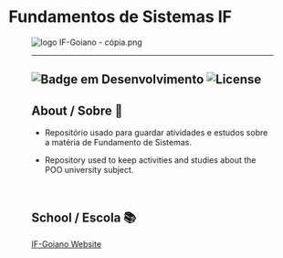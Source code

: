 # Fundamentos de Sistemas IF
 <figure>

  <img src="logo IF-Goiano - cópia.png" alt="logo IF-Goiano - cópia.png">
 
 -----------
![Badge em Desenvolvimento](http://img.shields.io/static/v1?label=STATUS&message=EM%20DESENVOLVIMENTO&color=GREEN&style=for-the-badge) 
![License](https://img.shields.io/bower/l/Mi?style=for-the-badge)
-------------
## About / Sobre 📌

- Repositório usado para guardar atividades e estudos sobre a matéria de Fundamento de Sistemas.

 - Repository used to keep activities and studies about the POO university subject.
<br>

## School / Escola 📚

[IF-Goiano Website](https://ifgoiano.edu.br/home/index.php)

